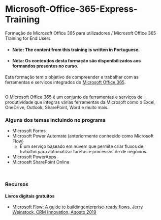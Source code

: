 # Microsoft-Office-365-Express-Training
Formação de Microsoft Office 365 para utilizadores / Microsoft Office 365 Training for End Users

* #### Note: The content from this training is written in Portuguese.

* #### Nota: Os conteudos desta formação são disponibilizados aos formandos presentes no curso.


Esta formação tem o objetivo de compreender e trabalhar com as ferramentas e serviços integrados do [Microsoft Office 365](https://www.office.com/?omkt=pt-pt).

<br />
O Microsoft Office 365 é um conjunto de ferramentas e serviços de produtividade que integras várias ferramentas da Microsoft como o Excel, OneDrive, Outlook, SharePoint, Word e muito mais.

<br />

### Alguns dos temas incluindo no programa
 * Microsoft Forms
 * Microsoft Power Automate (anteriormente conhecido como Microsoft Flow) 
    * É um serviço baseado em núvem que permite criar fluxos de trabalho para automatizar tarefas e processos de de negócios.
 * Microsoft PowerApps
 * Microosft SharePoint Online
 
 <br />
 
### Recursos

#### Livros digitais gratuitos
 * [Microsoft Flow: A guide to buildingenterprise-ready flows, Jerry Weinstock, CRM Innovation, Agosto 2019](https://clouddamcdnprodep.azureedge.net/gdc/gdc5fzAoK/original)
